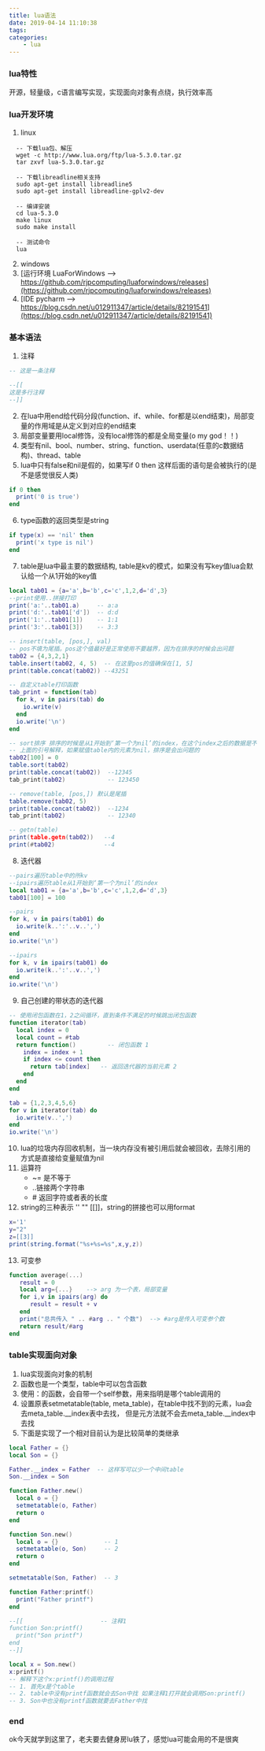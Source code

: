 ```yaml
---
title: lua语法
date: 2019-04-14 11:10:38
tags:
categories:
    - lua
---
```

### lua特性
开源，轻量级，c语言编写实现，实现面向对象有点绕，执行效率高

### lua开发环境
1. linux
  ```
    -- 下载lua包、解压
    wget -c http://www.lua.org/ftp/lua-5.3.0.tar.gz
    tar zxvf lua-5.3.0.tar.gz

    -- 下载libreadline相关支持
    sudo apt-get install libreadline5
    sudo apt-get install libreadline-gplv2-dev

    -- 编译安装
    cd lua-5.3.0
    make linux
    sudo make install

    -- 测试命令
    lua
  ```
2. windows
  1. [运行环境 LuaForWindows --> https://github.com/rjpcomputing/luaforwindows/releases](https://github.com/rjpcomputing/luaforwindows/releases)
  2. [IDE pycharm --> https://blog.csdn.net/u012911347/article/details/82191541](https://blog.csdn.net/u012911347/article/details/82191541)

### 基本语法
1. 注释

```lua
-- 这是一条注释

--[[
这是多行注释
--]]
```

2. 在lua中用end给代码分段(function、if、while、for都是以end结束)，局部变量的作用域是从定义到对应的end结束
3. 局部变量要用local修饰，没有local修饰的都是全局变量(o my god！！)
4. 类型有nil、bool、number、string、function、userdata(任意的c数据结构)、thread、table
5. lua中只有false和nil是假的，如果写if 0 then 这样后面的语句是会被执行的(是不是感觉很反人类)

```lua
if 0 then
  print('0 is true')
end
```

6. type函数的返回类型是string

```lua
if type(x) == 'nil' then
  print('x type is nil')
end
```

7. table是lua中最主要的数据结构, table是kv的模式，如果没有写key值lua会默认给一个从1开始的key值

```lua
local tab01 = {a='a',b='b',c='c',1,2,d='d',3}
--print使用..拼接打印
print('a:'..tab01.a)     -- a:a
print('d:'..tab01['d'])  -- d:d
print('1:'..tab01[1])    -- 1:1
print('3:'..tab01[3])    -- 3:3

-- insert(table, [pos,], val)
-- pos不填为尾插。pos这个值最好是正常使用不要越界，因为在排序的时候会出问题
tab02 = {4,3,2,1}
table.insert(tab02, 4, 5)  -- 在这里pos的值确保在[1, 5]
print(table.concat(tab02)) --43251

-- 自定义table打印函数
tab_print = function(tab)
  for k, v in pairs(tab) do
    io.write(v)
  end
  io.write('\n')
end

-- sort排序 排序的时候是从1开始到‘第一个为nil’的index，在这个index之后的数据是不会参与排序
-- 上面的引号解释，如果赋值table内的元素为nil，排序是会出问题的
tab02[100] = 0
table.sort(tab02)
print(table.concat(tab02))  --12345
tab_print(tab02)            -- 123450

-- remove(table, [pos,]) 默认是尾插
table.remove(tab02, 5)
print(table.concat(tab02))  --1234
tab_print(tab02)            -- 12340

-- getn(table)
print(table.getn(tab02))   --4
print(#tab02)              --4
```

8. 迭代器

```lua
--pairs遍历table中的所kv
--ipairs遍历table从1开始到‘第一个为nil’的index
local tab01 = {a='a',b='b',c='c',1,2,d='d',3}
tab01[100] = 100

--pairs
for k, v in pairs(tab01) do
  io.write(k..':'..v..',')
end
io.write('\n')

--ipairs
for k, v in ipairs(tab01) do
  io.write(k..':'..v..',')
end
io.write('\n')
```

9. 自己创建的带状态的迭代器

```lua
-- 使用闭包函数在1，2之间循环，直到条件不满足的时候跳出闭包函数
function iterator(tab)
  local index = 0
  local count = #tab
  return function()         -- 闭包函数 1
    index = index + 1
    if index <= count then
      return tab[index]   -- 返回迭代器的当前元素 2
    end
  end
end

tab = {1,2,3,4,5,6}
for v in iterator(tab) do
  io.write(v..',')
end
io.write('\n')
```
10. lua的垃圾内存回收机制，当一块内存没有被引用后就会被回收，去除引用的方式是直接给变量赋值为nil
11. 运算符
    * ~= 是不等于  
    * ..链接两个字符串
    * \# 返回字符或者表的长度
12. string的三种表示 '' "" [[]]，string的拼接也可以用format
```lua
x='1'
y="2"
z=[[3]]
print(string.format("%s+%s=%s",x,y,z))
```
13. 可变参
```lua
function average(...)
   result = 0
   local arg={...}    --> arg 为一个表，局部变量
   for i,v in ipairs(arg) do
      result = result + v
   end
   print("总共传入 " .. #arg .. " 个数")  --> #arg是传入可变参个数
   return result/#arg
end
```

### table实现面向对象
1. lua实现面向对象的机制
  1. 函数也是一个类型，table中可以包含函数
  2. 使用：的函数，会自带一个self参数，用来指明是哪个table调用的
  3. 设置原表setmetatable(table, meta_table)，在table中找不到的元素，lua会去meta_table.\__index表中去找， 但是元方法就不会去meta_table.\__index中去找
  4. 下面是实现了一个相对目前认为是比较简单的类继承
```lua
local Father = {}
local Son = {}

Father.__index = Father  -- 这样写可以少一个中间table
Son.__index = Son

function Father.new()
  local o = {}
  setmetatable(o, Father)
  return o
end

function Son.new()
  local o = {}             -- 1
  setmetatable(o, Son)     -- 2
  return o
end

setmetatable(Son, Father)  -- 3

function Father:printf()
  print("Father printf")
end

--[[                      -- 注释1
function Son:printf()
  print("Son printf")
end
--]]

local x = Son.new()
x:printf()
-- 解释下这个x:printf()的调用过程
-- 1. 首先x是个table
-- 2. table中没有printf函数就会去Son中找 如果注释1打开就会调用Son:printf()
-- 3. Son中也没有printf函数就要去Father中找
```

### end
ok今天就学到这里了，老夫要去健身房lu铁了，感觉lua可能会用的不是很爽
